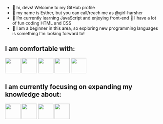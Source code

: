 - 👋 hi, devs! Welcome to my GitHub profile
- 💬 my name is Esther, but you can call/reach me as @girl-harsher
- 🌱 I’m currently learning JavaScript and enjoying front-end 👀 I have a lot of fun coding HTML and CSS
- 💞️ I am a beginner in this area, so exploring new programming languages ​​is something I'm looking forward to!

## I am comfortable with:
 <img src="https://cdn.jsdelivr.net/gh/devicons/devicon/icons/linux/linux-original.svg" widht="50" height="50" /> <img src="https://cdn.jsdelivr.net/gh/devicons/devicon/icons/windows8/windows8-original.svg" widht="50" height="50" /> <img src="https://cdn.jsdelivr.net/gh/devicons/devicon/icons/apple/apple-original.svg" widht="50" height="50"/>  <img src="https://cdn.jsdelivr.net/gh/devicons/devicon/icons/git/git-plain-wordmark.svg" widht="50" height="50"/> 
            <img src="https://cdn.jsdelivr.net/gh/devicons/devicon/icons/github/github-original-wordmark.svg" widht="50" height="50"/>
          
      
## I am currently focusing on expanding my knowledge about:
 <img src="https://cdn.jsdelivr.net/gh/devicons/devicon/icons/javascript/javascript-original.svg" widht="50" height="50"/>  <img src="https://cdn.jsdelivr.net/gh/devicons/devicon/icons/html5/html5-plain-wordmark.svg" widht="50" height="50"/>  <img src="https://cdn.jsdelivr.net/gh/devicons/devicon/icons/css3/css3-plain-wordmark.svg" widht="50" height="50"/>  <img src="https://cdn.jsdelivr.net/gh/devicons/devicon/icons/bootstrap/bootstrap-original-wordmark.svg" widht="50" height="50"/>
          
